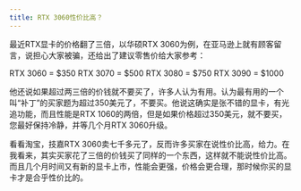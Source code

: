 ```yaml
---
title: RTX 3060性价比高？
---
```

最近RTX显卡的价格翻了三倍，以华硕RTX 3060为例，在亚马逊上就有顾客留言，说担心大家被骗，还给出了建议零售价给大家参考：

RTX 3060 = $350
RTX 3070 = $500
RTX 3080 = $750
RTX 3090 = $1000

他还说如果超过两三倍的价钱就不要买了，许多人认为有用。认为最有用的一个叫“补丁”的买家题为超过350美元了，不要买。他说这确实是张不错的显卡，有光追功能，而且性能是RTX 1060的两倍，但是如果价格超过350美元，就不要买，您最好保持冷静，并等几个月RTX 3060升级。

看看淘宝，技嘉RTX 3060卖七千多元了，反而许多买家在说性价比高，给力。在我看来，其实买家花了三倍的价钱买了同样的一个东西，这样就不能说性价比高。而且几个月时间又有新的显卡上市，性能会更强，价格会更合理，那时候你买的显卡才是合乎性价比的。